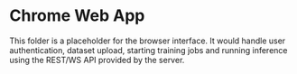 # Chrome Web App

This folder is a placeholder for the browser interface. It would handle
user authentication, dataset upload, starting training jobs and running
inference using the REST/WS API provided by the server.
